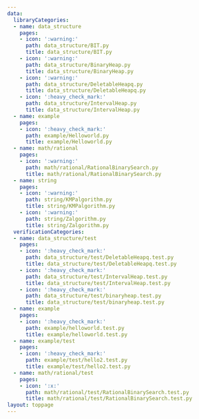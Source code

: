 ```yaml
---
data:
  libraryCategories:
  - name: data_structure
    pages:
    - icon: ':warning:'
      path: data_structure/BIT.py
      title: data_structure/BIT.py
    - icon: ':warning:'
      path: data_structure/BinaryHeap.py
      title: data_structure/BinaryHeap.py
    - icon: ':warning:'
      path: data_structure/DeletableHeapq.py
      title: data_structure/DeletableHeapq.py
    - icon: ':heavy_check_mark:'
      path: data_structure/IntervalHeap.py
      title: data_structure/IntervalHeap.py
  - name: example
    pages:
    - icon: ':heavy_check_mark:'
      path: example/Helloworld.py
      title: example/Helloworld.py
  - name: math/rational
    pages:
    - icon: ':warning:'
      path: math/rational/RationalBinarySearch.py
      title: math/rational/RationalBinarySearch.py
  - name: string
    pages:
    - icon: ':warning:'
      path: string/KMPalgorithm.py
      title: string/KMPalgorithm.py
    - icon: ':warning:'
      path: string/Zalgorithm.py
      title: string/Zalgorithm.py
  verificationCategories:
  - name: data_structure/test
    pages:
    - icon: ':heavy_check_mark:'
      path: data_structure/test/DeletableHeapq.test.py
      title: data_structure/test/DeletableHeapq.test.py
    - icon: ':heavy_check_mark:'
      path: data_structure/test/IntervalHeap.test.py
      title: data_structure/test/IntervalHeap.test.py
    - icon: ':heavy_check_mark:'
      path: data_structure/test/binaryheap.test.py
      title: data_structure/test/binaryheap.test.py
  - name: example
    pages:
    - icon: ':heavy_check_mark:'
      path: example/helloworld.test.py
      title: example/helloworld.test.py
  - name: example/test
    pages:
    - icon: ':heavy_check_mark:'
      path: example/test/hello2.test.py
      title: example/test/hello2.test.py
  - name: math/rational/test
    pages:
    - icon: ':x:'
      path: math/rational/test/RationalBinarySearch.test.py
      title: math/rational/test/RationalBinarySearch.test.py
layout: toppage
---
```

